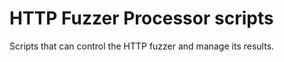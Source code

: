 HTTP Fuzzer Processor scripts
=============================

Scripts that can control the HTTP fuzzer and manage its results.
